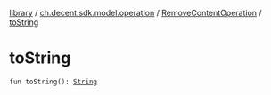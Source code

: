 [library](../../index.md) / [ch.decent.sdk.model.operation](../index.md) / [RemoveContentOperation](index.md) / [toString](./to-string.md)

# toString

`fun toString(): `[`String`](https://kotlinlang.org/api/latest/jvm/stdlib/kotlin/-string/index.html)